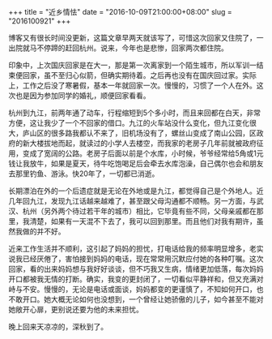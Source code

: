 +++
title = "近乡情怯"
date = "2016-10-09T21:00:00+08:00"
slug = "2016100921"
+++

博客又有很长时间没更新，这篇文章早两天就该写了，可惜这次回家又住院了，一出院就马不停蹄的赶回杭州。说来，今年也是悲惨，回家两次都住院。

印象中，上次国庆回家是在大一，那是第一次离家到一个陌生城市，所以军训一结束便回家，虽不至归心似箭，但确实期待着。之后再也没有在国庆回过家。实际上，工作之后没了寒暑假，基本一年就回家一次。慢慢的，习惯了一个人在外。这次也是因为参加同学的婚礼，顺便回家看看。

杭州到九江，前两年通了动车，行程缩短到5个多小时，而且来回都在白天，非常方便，这让我少了一个不回家的借口。九江的火车站没什么变化，但九江变化很大，庐山区的很多路我都认不来了，旧机场没有了，螺丝山变成了南山公园，区政府的新大楼拔地而起，就读过的小学人去楼空，而我家的老房子几年前就被政府征用，变成了宽阔的公路。老房子后面以前是个水库，小时候，爷爷经常给5角或1元钱让我放牛，如果是夏天，待牛吃饱喝足后会牵去水库泡澡，自己偶尔也会和朋友去那里钓鱼、游泳。快20年了，一切都已消逝。

长期漂泊在外的一个后遗症就是无论在外地或是九江，都觉得自己是个外地人。近几年回九江，发现九江话越来越难了，甚至跟父母沟通都不顺畅。另一方面，与武汉、杭州（另外两个待过若干年的城市）相比，它毕竟有些不同，父母亲戚都在那里，我清楚，如果有一天混不下去了，我可以回到那里。而且他们对我有期许，虽然我做的并不好。

近来工作生活并不顺利，这引起了妈妈的担忧，打电话给我的频率明显增多，老实说我已经厌倦了，害怕接到妈妈的电话，现在常常用沉默应付她的各种叮嘱。这次回家，看的出来妈妈想与我好好谈谈，但不巧我又生病，情绪更加低落，每次妈妈开口都被我无情的打断。确实，我变的更封闭了，一切看似平静祥和，但又充满对峙与不安。慢慢的，无论是电话或面谈，妈妈都变的更谨慎了，不知如何开口，也不敢开口。她大概无论如何也没想到，一个曾经让她骄傲的儿子，如今甚至不能对她敞开心扉，更别说还要为他的未来担忧。

晚上回来天凉凉的，深秋到了。

